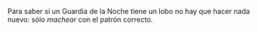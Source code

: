 Para saber si un Guardia de la Noche tiene un lobo no hay que hacer nada nuevo: sólo _machear_ con el patrón correcto.